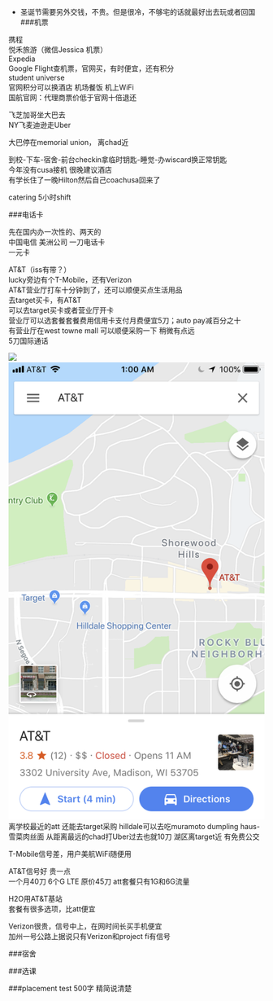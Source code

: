 * 圣诞节需要另外交钱，不贵。但是很冷，不够宅的话就最好出去玩或者回国
###机票

携程  
悦禾旅游（微信Jessica 机票）  
Expedia  
Google Flight查机票，官网买，有时便宜，还有积分  
student universe  
官网积分可以换酒店 机场餐饭 机上WiFi  
国航官网：代理商票价低于官网十倍退还  



飞芝加哥坐大巴去  
NY飞麦迪逊走Uber  


大巴停在memorial union， 离chad近  

到校-下车-宿舍-前台checkin拿临时钥匙-睡觉-办wiscard换正常钥匙  
今年没有cusa接机 很晚建议酒店  
有学长住了一晚Hilton然后自己coachusa回来了


catering 5小时shift



###电话卡

先在国内办一次性的、两天的  
中国电信 美洲公司 一刀电话卡  
一元卡  

AT&T（iss有带？）  
lucky旁边有个T-Mobile，还有Verizon  
AT&T营业厅打车十分钟到了，还可以顺便买点生活用品  
去target买卡，有AT&T    
可以去target买卡或者营业厅开卡  
营业厅可以选套餐套餐费用信用卡支付月费便宜5刀；auto pay减百分之十  
有营业厅在west towne mall 可以顺便采购一下 稍微有点远  
5刀国际通话


![](C:\Users\love\Desktop\‎\UW-Madison\pic\离学校最近的AT&T.png)
![](pic\离学校最近的AT&T.png)  
离学校最近的att 还能去target采购 hilldale可以去吃muramoto  dumpling haus-雪菜肉丝面 
从距离最远的chad打Uber过去也就10刀 湖区离target近 有免费公交


T-Mobile信号差，用户美航WiFi随便用     

AT&T信号好 贵一点  
一个月40刀 6个G LTE  原价45刀
att套餐只有1G和6G流量

H2O用AT&T基站  
套餐有很多选项，比att便宜

Verizon很贵，信号中上，在网时间长买手机便宜  
加州一号公路上据说只有Verizon和project fi有信号  
 



###宿舍


###选课


###placement test 
500字  精简说清楚